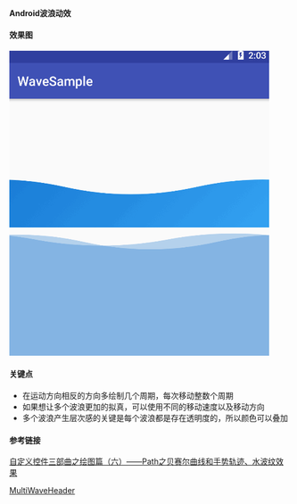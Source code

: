 ﻿﻿﻿﻿﻿﻿﻿﻿﻿﻿﻿﻿﻿﻿﻿﻿﻿﻿﻿
#### Android波浪动效

#### 效果图

![avatar](https://raw.githubusercontent.com/CB2Git/WaveSample/master/gif/screen.gif)


#### 关键点

* 在运动方向相反的方向多绘制几个周期，每次移动整数个周期
* 如果想让多个波浪更加的拟真，可以使用不同的移动速度以及移动方向
* 多个波浪产生层次感的关键是每个波浪都是存在透明度的，所以颜色可以叠加

#### 参考链接

[自定义控件三部曲之绘图篇（六）——Path之贝赛尔曲线和手势轨迹、水波纹效果](https://blog.csdn.net/harvic880925/article/details/50995587)

[MultiWaveHeader](https://github.com/scwang90/MultiWaveHeader)















